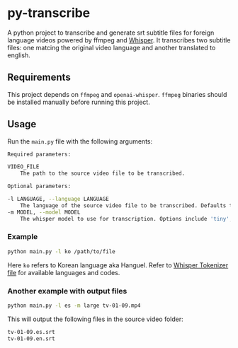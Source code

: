 # py-transcribe
A python project to transcribe and generate srt subtitle files for foreign language videos powered by ffmpeg and [Whisper](https://github.com/openai/whisper). It transcribes two subtitle files: one matcing the original video language and another translated to english.

## Requirements
This project depends on `ffmpeg` and `openai-whisper`. `ffmpeg` binaries should be installed manually before running this project.

## Usage
Run the `main.py` file with the following arguments:

```sh
Required parameters:

VIDEO_FILE
    The path to the source video file to be transcribed.

Optional parameters:

-l LANGUAGE, --language LANGUAGE
    The language of the source video file to be transcribed. Defaults to English ('en').
-m MODEL, --model MODEL
    The whisper model to use for transcription. Options include 'tiny', 'base', 'small', 'medium', and 'large'. Defaults to 'small'.
```

### Example

```sh
python main.py -l ko /path/to/file
```

Here `ko` refers to Korean language aka Hanguel. Refer to [Whisper Tokenizer file](https://github.com/openai/whisper/blob/main/whisper/tokenizer.py) for available languages and codes.

### Another example with output files

```sh
python main.py -l es -m large tv-01-09.mp4
```

This will output the following files in the source video folder:

```sh
tv-01-09.es.srt
tv-01-09.en.srt
```
